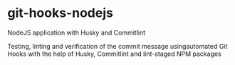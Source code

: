 # git-hooks-nodejs
NodeJS application with Husky and Commitlint

Testing, linting and verification of the commit message usingautomated Git Hooks with the help of Husky, Commitlint and lint-staged NPM packages
